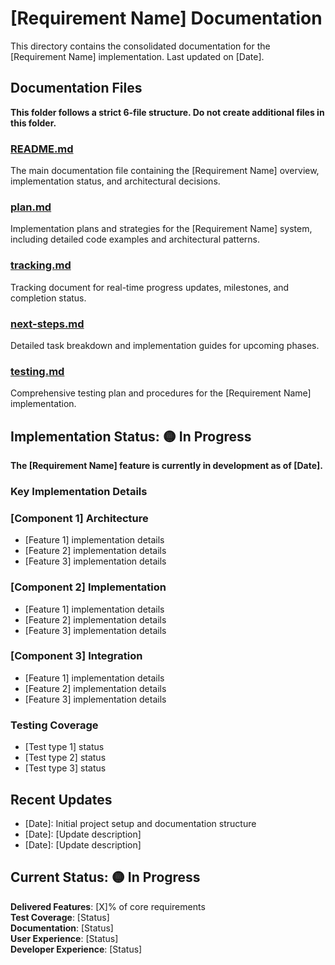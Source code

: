 # [Requirement Name] Documentation

This directory contains the consolidated documentation for the [Requirement Name] implementation. Last updated on [Date].

## Documentation Files

**This folder follows a strict 6-file structure. Do not create additional files in this folder.**

### [README.md](./README.md)

The main documentation file containing the [Requirement Name] overview, implementation status, and architectural decisions.

### [plan.md](./plan.md)

Implementation plans and strategies for the [Requirement Name] system, including detailed code examples and architectural patterns.

### [tracking.md](./tracking.md)

Tracking document for real-time progress updates, milestones, and completion status.

### [next-steps.md](./next-steps.md)

Detailed task breakdown and implementation guides for upcoming phases.

### [testing.md](./testing.md)

Comprehensive testing plan and procedures for the [Requirement Name] implementation.

## Implementation Status: 🟡 In Progress

**The [Requirement Name] feature is currently in development as of [Date].**

### Key Implementation Details

### [Component 1] Architecture

- [Feature 1] implementation details
- [Feature 2] implementation details
- [Feature 3] implementation details

### [Component 2] Implementation

- [Feature 1] implementation details
- [Feature 2] implementation details
- [Feature 3] implementation details

### [Component 3] Integration

- [Feature 1] implementation details
- [Feature 2] implementation details
- [Feature 3] implementation details

### Testing Coverage

- [Test type 1] status
- [Test type 2] status
- [Test type 3] status

## Recent Updates

- [Date]: Initial project setup and documentation structure
- [Date]: [Update description]
- [Date]: [Update description]

## Current Status: 🟡 In Progress

**Delivered Features**: [X]% of core requirements  
**Test Coverage**: [Status]  
**Documentation**: [Status]  
**User Experience**: [Status]  
**Developer Experience**: [Status]
